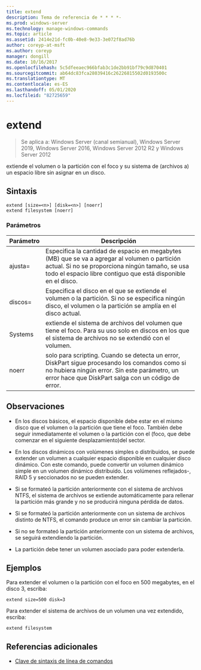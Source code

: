 ```yaml
---
title: extend
description: Tema de referencia de * * * *-
ms.prod: windows-server
ms.technology: manage-windows-commands
ms.topic: article
ms.assetid: 2414e21d-fc0b-40e8-9e33-3e072f8ad76b
author: coreyp-at-msft
ms.author: coreyp
manager: dongill
ms.date: 10/16/2017
ms.openlocfilehash: 5c5dfeeaec966bfab3c1de2bb91bf79c9d870401
ms.sourcegitcommit: ab64dc83fca28039416c26226815502d0193500c
ms.translationtype: MT
ms.contentlocale: es-ES
ms.lasthandoff: 05/01/2020
ms.locfileid: "82725659"
---
```

# <a name="extend"></a>extend

> Se aplica a: Windows Server (canal semianual), Windows Server 2019, Windows Server 2016, Windows Server 2012 R2 y Windows Server 2012

extiende el volumen o la partición con el foco y su sistema de \(archivos a\) un espacio libre sin asignar en un disco.  
  
  
  
## <a name="syntax"></a>Sintaxis  
  
```  
extend [size=<n>] [disk=<n>] [noerr]  
extend filesystem [noerr]  
```  
  
### <a name="parameters"></a>Parámetros  
  
| Parámetro  |                                                                                             Descripción                                                                                              |
|------------|------------------------------------------------------------------------------------------------------------------------------------------------------------------------------------------------------|
| ajusta\=<n>  |      Especifica la cantidad de espacio en megabytes \(MB\) que se va a agregar al volumen o partición actual. Si no se proporciona ningún tamaño, se usa todo el espacio libre contiguo que está disponible en el disco.       |
| discos\=<n>  |                          Especifica el disco en el que se extiende el volumen o la partición. Si no se especifica ningún disco, el volumen o la partición se amplía en el disco actual.                          |
| Systems |                                   extiende el sistema de archivos del volumen que tiene el foco. Para su uso solo en discos en los que el sistema de archivos no se extendió con el volumen.                                    |
|   noerr    | solo para scripting. Cuando se detecta un error, DiskPart sigue procesando los comandos como si no hubiera ningún error. Sin este parámetro, un error hace que DiskPart salga con un código de error. |
  
## <a name="remarks"></a>Observaciones  
  
-   En los discos básicos, el espacio disponible debe estar en el mismo disco que el volumen o la partición que tiene el foco. También debe seguir inmediatamente el volumen o la partición con el \(foco, que debe comenzar en el siguiente desplazamiento\)del sector.  
  
-   En los discos dinámicos con volúmenes simples o distribuidos, se puede extender un volumen a cualquier espacio disponible en cualquier disco dinámico. Con este comando, puede convertir un volumen dinámico simple en un volumen dinámico distribuido. Los volúmenes reflejados\-, RAID 5 y seccionados no se pueden extender.  
  
-   Si se formateó la partición anteriormente con el sistema de archivos NTFS, el sistema de archivos se extiende automáticamente para rellenar la partición más grande y no se producirá ninguna pérdida de datos.  
  
-   Si se formateó la partición anteriormente con un sistema de archivos distinto de NTFS, el comando produce un error sin cambiar la partición.  
  
-   Si no se formateó la partición anteriormente con un sistema de archivos, se seguirá extendiendo la partición.  
  
-   La partición debe tener un volumen asociado para poder extenderla.  
  
## <a name="examples"></a>Ejemplos  
Para extender el volumen o la partición con el foco en 500 megabytes, en el disco 3, escriba:  
  
```  
extend size=500 disk=3  
```  
  
Para extender el sistema de archivos de un volumen una vez extendido, escriba:  
  
```  
extend filesystem  
```  
  
## <a name="additional-references"></a>Referencias adicionales  
- [Clave de sintaxis de línea de comandos](command-line-syntax-key.md)  
  

  

